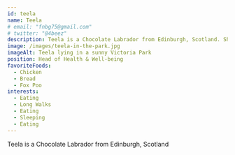 ```yaml
---
id: teela
name: Teela
# email: "fnbg75@gmail.com"
# twitter: "@4beez"
description: Teela is a Chocolate Labrador from Edinburgh, Scotland. She helps out with office health & well-being.
image: /images/teela-in-the-park.jpg
imageAlt: Teela lying in a sunny Victoria Park
position: Head of Health & Well-being
favoriteFoods:
  - Chicken
  - Bread
  - Fox Poo
interests:
  - Eating
  - Long Walks
  - Eating
  - Sleeping
  - Eating
---
```


Teela is a Chocolate Labrador from Edinburgh, Scotland
